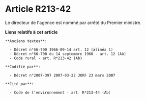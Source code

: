 # Article R213-42

Le directeur de l'agence est nommé par arrêté du Premier ministre.

**Liens relatifs à cet article**

	**Anciens textes**:

	  - Décret n°66-700 1966-09-14 art. 12 (alinéa 1)
	  - Décret n°66-700 du 14 septembre 1966 - art. 12 (Ab)
	  - Code rural - art. R*213-42 (Ab)

	**Codifié par**:

	  - Décret n°2007-397 2007-03-22 JORF 23 mars 2007

	**Cité par**:

	  - Code de l'environnement - art. R*213-44 (Ab)
